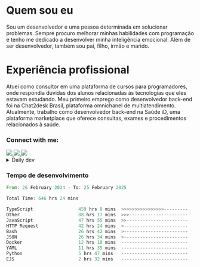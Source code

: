 # Quem sou eu
Sou um desenvolvedor e uma pessoa determinada em solucionar problemas. Sempre procuro melhorar minhas habilidades com programação e tenho me dedicado a desenvolver minha inteligência emocional. Além de ser desenvolvedor, também sou pai, filho, irmão e marido.

# Experiência profissional
Atuei como consultor em uma plataforma de cursos para programadores, onde respondia dúvidas dos alunos relacionadas às tecnologias que eles estavam estudando.
Meu primeiro emprego como desenvolvedor back-end foi na Chat2desk Brasil, plataforma omnichanel de multiatendimento.
Atualmente, trabalho como desenvolvedor back-end na Saúde iD, uma plataforma marketplace que oferece consultas, exames e procedimentos relacionados à saúde.

### Connect with me:
<a href="https://www.linkedin.com/in/theusmoreira" target="_blank" >
<img src="https://img.shields.io/badge/linkedin-%230077B5.svg?&style=for-the-badge&logo=linkedin&logoColor=white ">
</a>
<a href="https://www.instagram.com/matheus.s.moreira/" target="_blank">
<img src="https://img.shields.io/badge/instagram-%23E4405F.svg?&style=for-the-badge&logo=instagram&logoColor=white">
</a>
<a href="mailto:matheussm301@gmail.com"  target="_blank">
<img src="https://img.shields.io/badge/gmail-%23E4405F.svg?&style=for-the-badge&logo=gmail&logoColor=white">
</a>


<details>
  <summary>Daily dev </summary>
<p>
  <a href="https://app.daily.dev/matheussantos"><img src="https://github.com/matheus-santos-moreira/matheus-santos-moreira/blob/master/devcard.svg" width="200" alt="Matheus Santos's Dev Card"/></a>
 </p>
</details>

<h3>Tempo de desenvolvimento</h3>

<!--START_SECTION:waka-->

```rust
From: 26 February 2024 - To: 25 February 2025

Total Time: 646 hrs 24 mins

TypeScript                 459 hrs 8 mins  >>>>>>>>>>>>>>>>---------   62.49 %
Other                      88 hrs 17 mins  >>>----------------------   12.02 %
JavaScript                 47 hrs 55 mins  >>-----------------------   06.52 %
HTTP Request               42 hrs 24 mins  >------------------------   05.77 %
Bash                       26 hrs 42 mins  >------------------------   03.64 %
JSON                       26 hrs 34 mins  >------------------------   03.62 %
Docker                     12 hrs 18 mins  -------------------------   01.67 %
YAML                       11 hrs 35 mins  -------------------------   01.58 %
Python                     5 hrs 47 mins   -------------------------   00.79 %
EJS                        2 hrs 32 mins   -------------------------   00.34 %
```

<!--END_SECTION:waka-->
